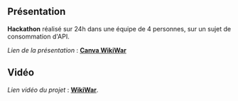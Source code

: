 ## Présentation

  **Hackathon** réalisé sur 24h dans une équipe de 4 personnes, sur un sujet de consommation d'API.
  
  _Lien de la présentation_ : [**Canva WikiWar**](https://www.canva.com/design/DAEOnE_AOGc/QDQTdxEgPn-91avQWJ_HlA/view?utm_content=DAEOnE_AOGc&utm_campaign=designshare&utm_medium=link&utm_source=publishsharelink#1)
  
## Vidéo

_Lien vidéo du projet_ : [**WikiWar**](https://www.youtube.com/watch?v=cSr9vRTtx0c&feature=youtu.be).
